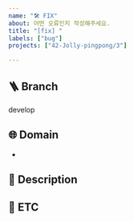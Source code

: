 ```yaml
---
name: "🛠️ FIX"
about: 어떤 오류인지 작성해주세요.
title: "[fix] "
labels: ["bug"]
projects: ["42-Jolly-pingpong/3"]

---
```


## 🪜 Branch
<!--
어떤 브랜치에서 해당 오류를 만났는지 알려주세요
특별한 경우가 아니라면 develop 브랜치일거에요!
운영 환경에서 에러가 난 경우 tag를 입력해주세요!!
-->
develop

## 🌐 Domain
<!--
이슈 연결이 가능한 '#'으로 domain과 연결해주세요
-->
-


## 📢 Description
<!--
발생한 문제를 잘 설명해주세요
담당 개발자가 손쉽게 해결할 수 있도록 잘 알려주세요
-->


## 🐣 ETC
<!--
기타사항, 특이사항을 알려주세요
-->
